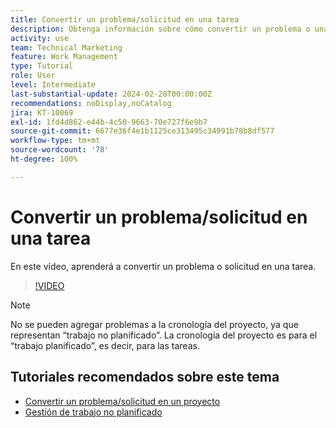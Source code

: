```yaml
---
title: Convertir un problema/solicitud en una tarea
description: Obtenga información sobre cómo convertir un problema o una solicitud en una tarea.
activity: use
team: Technical Marketing
feature: Work Management
type: Tutorial
role: User
level: Intermediate
last-substantial-update: 2024-02-28T00:00:00Z
recommendations: noDisplay,noCatalog
jira: KT-10069
exl-id: 1fd4d862-e44b-4c50-9663-70e727f6e9b7
source-git-commit: 6677e36f4e1b1125ce313495c34991b78b8df577
workflow-type: tm+mt
source-wordcount: '78'
ht-degree: 100%

---
```


# Convertir un problema/solicitud en una tarea

En este vídeo, aprenderá a convertir un problema o solicitud en una tarea.

>[!VIDEO](https://video.tv.adobe.com/v/3427605/?quality=12&learn=on)

>[!NOTE]
>
>No se pueden agregar problemas a la cronología del proyecto, ya que representan “trabajo no planificado”. La cronología del proyecto es para el “trabajo planificado”, es decir, para las tareas.

## Tutoriales recomendados sobre este tema

* [Convertir un problema/solicitud en un proyecto](/help/manage-work/issues-requests/create-a-project-from-a-request.md)
* [Gestión de trabajo no planificado](/help/manage-work/issues-requests/handle-unplanned-work.md)

